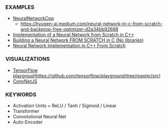 ### EXAMPLES
  - [NeuralNetworkCpp](https://github.com/Whiax/NeuralNetworkCpp)
    - https://hyugen-ai.medium.com/neural-network-in-c-from-scratch-and-backprop-free-optimizer-d2a34bb92688
  - [Implementation of a Neural Network from Scratch in C++](https://github.com/Cr4ckC4t/neural-network-from-scratch)
  - [Building a Neural Network FROM SCRATCH in C (No libraries)](https://www.youtube.com/watch?v=LA4I3cWkp1E)
  - [Neural Network Implementation in C++ From Scratch](https://www.geeksforgeeks.org/ml-neural-network-implementation-in-c-from-scratch/)

### VISUALIZATIONS
  - [TensorFlow playgroud](https://playground.tensorflow.org/)(https://github.com/tensorflow/playground/tree/master/src)
  - [ConvNetJS](https://cs.stanford.edu/people/karpathy/convnetjs/demo/classify2d.html)

### KEYWORDS
  - Activation Units = ReLU / Tanh / Sigmoid / Linear
  - Transformer
  - Convolutional Neural Net
  - Auto-Encoder